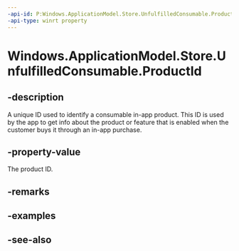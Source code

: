----api-id: P:Windows.ApplicationModel.Store.UnfulfilledConsumable.ProductId
-api-type: winrt property
---<!-- Property syntaxpublic string ProductId { get; }--># Windows.ApplicationModel.Store.UnfulfilledConsumable.ProductId## -descriptionA unique ID used to identify a consumable in-app product. This ID is used by the app to get info about the product or feature that is enabled when the customer buys it through an in-app purchase.## -property-valueThe product ID.## -remarks## -examples## -see-also